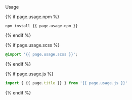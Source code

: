 <div class="type" markdown="1">

<div class="flag">
  <span>Usage</span>
</div>

{% if page.usage.npm %}
```
npm install {{ page.usage.npm }}
```
{% endif %}

{% if page.usage.scss %}
```scss
@import '{{ page.usage.scss }}';
```
{% endif %}

{% if page.usage.js %}
```js
import { {{ page.title }} } from '{{ page.usage.js }}'
```
{% endif %}

</div>
